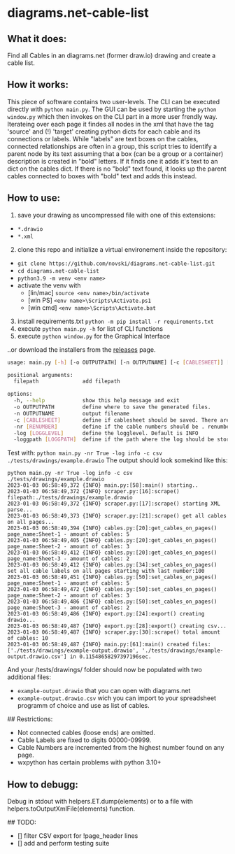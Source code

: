 # diagrams.net-cable-list


## What it does:
Find all Cables in an diagrams.net (former draw.io) drawing and create a cable list.

## How it works:
This piece of software contains two user-levels. 
The CLI can be executed directly with `python main.py`.
The GUI can be used by starting the `python window.py` which then invokes on the CLI part in a more user frendly way. 
Iterateing over each page it findes all nodes in the xml that have the tag 'source' 
and (!) 'target' creating python dicts for each cable and its connections or labels.
While "labels" are text boxes on the cables, connected relationships are often in a group,
this script tries to identify a parent node by its text assuming that a box (can be a group or a container) 
description is created in "bold" letters. If it finds one it adds it's text to an dict on the 
cables dict. If there is no "bold" text found, it looks up the parent 
cables connected to boxes with "bold" text and adds this instead.

## How to use:
1. save your drawing as uncompressed file with one of this extensions: 
  - `*.drawio`
  - `*.xml`
2. clone this repo and initialize a virtual environement inside the repository:
  - `git clone https://github.com/novski/diagrams.net-cable-list.git`
  - `cd diagrams.net-cable-list`
  - `python3.9 -m venv <env name>`
  - activate the venv with 
    - [lin/mac] `source <env name>/bin/activate` 
    - [win PS] `<env name>\Scripts\Activate.ps1`
    - [win cmd] `<env name>\Scripts\Activate.bat`
3. install requirements.txt `python -m pip install -r requirements.txt`
4. execute `python main.py -h` for list of CLI functions
5. execute `python window.py` for the Graphical Interface

..or download the installers from the 
[releases](https://github.com/novski/diagrams.net-cable-list/releases/latest) page.

```bash
usage: main.py [-h] [-o OUTPUTPATH] [-n OUTPUTNAME] [-c [CABLESHEET]] [-nr [RENUMBER]] [-log [LOGGLEVEL]] [-loggpath [LOGGPATH]] filepath

positional arguments:
  filepath              add filepath

options:
  -h, --help            show this help message and exit
  -o OUTPUTPATH         define where to save the generated files.
  -n OUTPUTNAME         output filename
  -c [CABLESHEET]       define if cablesheet should be saved. There are two choices: 'json' or 'csv'.
  -nr [RENUMBER]        define if the cable numbers should be . renumbered as True or False. Default is True
  -log [LOGGLEVEL]      define the logglevel. Default is INFO
  -loggpath [LOGGPATH]  define if the path where the log should be stored. Default is ./log/
```

Test with: `python main.py -nr True -log info -c csv ./tests/drawings/example.drawio`
The output should look somekind like this:
```
python main.py -nr True -log info -c csv ./tests/drawings/example.drawio
2023-01-03 06:58:49,372 {INFO} main.py:[58]:main() starting..
2023-01-03 06:58:49,372 {INFO} scraper.py:[16]:scrape() filepath:./tests/drawings/example.drawio
2023-01-03 06:58:49,372 {INFO} scraper.py:[17]:scrape() starting XML parse...
2023-01-03 06:58:49,373 {INFO} scraper.py:[21]:scrape() get all cables on all pages...
2023-01-03 06:58:49,394 {INFO} cables.py:[20]:get_cables_on_pages() page_name:Sheet-1 - amount of cables: 5
2023-01-03 06:58:49,405 {INFO} cables.py:[20]:get_cables_on_pages() page_name:Sheet-2 - amount of cables: 3
2023-01-03 06:58:49,412 {INFO} cables.py:[20]:get_cables_on_pages() page_name:Sheet-3 - amount of cables: 2
2023-01-03 06:58:49,412 {INFO} cables.py:[34]:set_cables_on_pages() set all cable labels on all pages starting with last number:100
2023-01-03 06:58:49,451 {INFO} cables.py:[50]:set_cables_on_pages() page_name:Sheet-1 - amount of cables: 5
2023-01-03 06:58:49,472 {INFO} cables.py:[50]:set_cables_on_pages() page_name:Sheet-2 - amount of cables: 3
2023-01-03 06:58:49,486 {INFO} cables.py:[50]:set_cables_on_pages() page_name:Sheet-3 - amount of cables: 2
2023-01-03 06:58:49,486 {INFO} export.py:[24]:export() creating drawio...
2023-01-03 06:58:49,487 {INFO} export.py:[28]:export() creating csv...
2023-01-03 06:58:49,487 {INFO} scraper.py:[30]:scrape() total amount of cables: 10
2023-01-03 06:58:49,487 {INFO} main.py:[61]:main() created files: ['./tests/drawings/example-output.drawio', './tests/drawings/example-output.drawio.csv'] in 0.11548658297397196sec.
```
And your /tests/drawings/ folder should now be populated with two additional files:
- `example-output.drawio` that you can open with diagrams.net
- `example-output.drawio.csv` wich you can import to your spreadsheet programm of choice and use as list of cables.

## Restrictions:
- Not connected cables (loose ends) are omitted.
- Cable Labels are fixed to digits 00000-09999.
- Cable Numbers are incremented from the highest number found on any page.
- wxpython has certain problems with python 3.10+

## How to debugg:
Debug in stdout with helpers.ET.dump(elements) or to a file with helpers.toOutputXmlFile(elements) function.

## TODO:
- [] filter CSV export for !page_header lines
- [] add and perform testing suite
